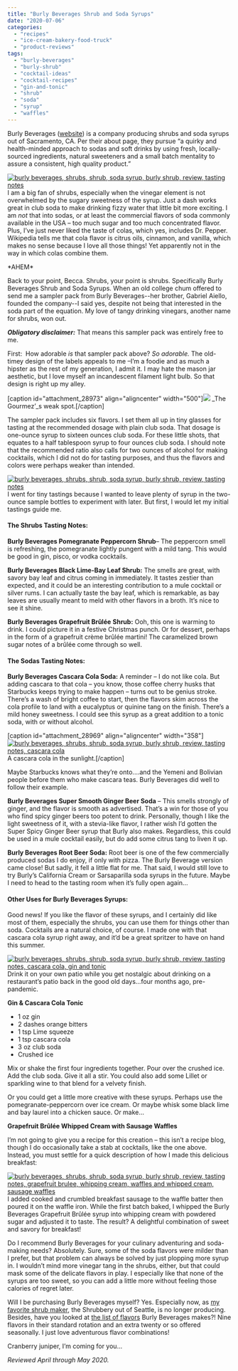 ```yaml
---
title: "Burly Beverages Shrub and Soda Syrups"
date: "2020-07-06"
categories: 
  - "recipes"
  - "ice-cream-bakery-food-truck"
  - "product-reviews"
tags: 
  - "burly-beverages"
  - "burly-shrub"
  - "cocktail-ideas"
  - "cocktail-recipes"
  - "gin-and-tonic"
  - "shrub"
  - "soda"
  - "syrup"
  - "waffles"
---
```


Burly Beverages ([website](https://www.burlybeverages.com/)) is a company producing shrubs and soda syrups out of Sacramento, CA. Per their about page, they pursue “a quirky and health-minded approach to sodas and soft drinks by using fresh, locally-sourced ingredients, natural sweeteners and a small batch mentality to assure a consistent, high quality product.”

[![burly beverages, shrubs, shrub, soda syrup, burly shrub, review, tasting notes](https://thegourmez.com/wp-content/uploads/sites/5/2020/07/Burly-Shrubs-001-397x500.jpg)](https://thegourmez.com/wp-content/uploads/sites/5/2020/07/Burly-Shrubs-001.jpg)I am a big fan of shrubs, especially when the vinegar element is not overwhelmed by the sugary sweetness of the syrup. Just a dash works great in club soda to make drinking fizzy water that little bit more exciting. I am _not_ that into sodas, or at least the commercial flavors of soda commonly available in the USA – too much sugar and too much concentrated flavor. Plus, I’ve just never liked the taste of colas, which yes, includes Dr. Pepper. Wikipedia tells me that cola flavor is citrus oils, cinnamon, and vanilla, which makes no sense because I love all those things! Yet apparently not in the way in which colas combine them.

\*AHEM\*

Back to your point, Becca. Shrubs, your point is shrubs. Specifically Burly Beverages Shrub and Soda Syrups. When an old college chum offered to send me a sampler pack from Burly Beverages--her brother, Gabriel Aiello, founded the company--I said yes, despite not being that interested in the soda part of the equation. My love of tangy drinking vinegars, another name for shrubs, won out.

**_Obligatory disclaimer:_** That means this sampler pack was entirely free to me.

First:  How adorable _is_ that sampler pack above? _So adorable._ The old-timey design of the labels appeals to me –I’m a foodie and as much a hipster as the rest of my generation, I admit it. I may hate the mason jar aesthetic, but I love myself an incandescent filament light bulb. So that design is right up my alley.

\[caption id="attachment\_28973" align="aligncenter" width="500"\][![](https://thegourmez.com/wp-content/uploads/sites/5/2020/07/led-teardrop-filament-40w-equivalent-light-bulb-2-c-500x449.jpg)](https://thegourmez.com/wp-content/uploads/sites/5/2020/07/led-teardrop-filament-40w-equivalent-light-bulb-2-c.jpg) _The Gourmez’_s weak spot.\[/caption\]

The sampler pack includes six flavors. I set them all up in tiny glasses for tasting at the recommended dosage with plain club soda. That dosage is one-ounce syrup to sixteen ounces club soda. For these little shots, that equates to a half tablespoon syrup to four ounces club soda. I should note that the recommended ratio also calls for two ounces of alcohol for making cocktails, which I did not do for tasting purposes, and thus the flavors and colors were perhaps weaker than intended.

[![burly beverages, shrubs, shrub, soda syrup, burly shrub, review, tasting notes](https://thegourmez.com/wp-content/uploads/sites/5/2020/07/Burly-Shrubs-003-345x500.jpg)](https://thegourmez.com/wp-content/uploads/sites/5/2020/07/Burly-Shrubs-003.jpg)I went for tiny tastings because I wanted to leave plenty of syrup in the two-ounce sample bottles to experiment with later. But first, I would let my initial tastings guide me.

#### The Shrubs Tasting Notes:

**Burly Beverages Pomegranate Peppercorn Shrub**– The peppercorn smell is refreshing, the pomegranate lightly pungent with a mild tang. This would be good in gin, pisco, or vodka cocktails.

**Burly Beverages Black Lime-Bay Leaf Shrub:** The smells are great, with savory bay leaf and citrus coming in immediately. It tastes zestier than expected, and it could be an interesting contribution to a mule cocktail or silver rums. I can actually taste the bay leaf, which is remarkable, as bay leaves are usually meant to meld with other flavors in a broth. It’s nice to see it shine.

**Burly Beverages Grapefruit Brûlée** **Shrub:** Ooh, this one is warming to drink. I could picture it in a festive Christmas punch. Or for dessert, perhaps in the form of a grapefruit crème brûlée martini! The caramelized brown sugar notes of a brûlée come through so well.

#### The Sodas Tasting Notes:

**Burly Beverages Cascara Cola Soda:** A reminder – I do not like cola. But adding cascara to that cola – you know, those coffee cherry husks that Starbucks keeps trying to make happen – turns out to be genius stroke. There’s a wash of bright coffee to start, then the flavors skim across the cola profile to land with a eucalyptus or quinine tang on the finish. There’s a mild honey sweetness. I could see this syrup as a great addition to a tonic soda, with or without alcohol.

\[caption id="attachment\_28969" align="aligncenter" width="358"\][![burly beverages, shrubs, shrub, soda syrup, burly shrub, review, tasting notes, cascara cola](https://thegourmez.com/wp-content/uploads/sites/5/2020/07/Burly-Shrubs-004-358x500.jpg)](https://thegourmez.com/wp-content/uploads/sites/5/2020/07/Burly-Shrubs-004.jpg) A cascara cola in the sunlight.\[/caption\]

Maybe Starbucks knows what they’re onto....and the Yemeni and Bolivian people before them who make cascara teas. Burly Beverages did well to follow their example.

**Burly Beverages Super Smooth Ginger Beer Soda** – This smells strongly of ginger, and the flavor is smooth as advertised. That’s a win for those of you who find spicy ginger beers too potent to drink. Personally, though I like the light sweetness of it, with a stevia-like flavor, I rather wish I’d gotten the Super Spicy Ginger Beer syrup that Burly also makes. Regardless, this could be used in a mule cocktail easily, but do add some citrus tang to liven it up.

**Burly Beverages Root Beer Soda:** Root beer is one of the few commercially produced sodas I do enjoy, if only with pizza. The Burly Beverage version came close! But sadly, it fell a little flat for me. That said, I would still love to try Burly’s California Cream or Sarsaparilla soda syrups in the future. Maybe I need to head to the tasting room when it’s fully open again...

#### Other Uses for Burly Beverages Syrups:

Good news! If you like the flavor of these syrups, and I certainly did like most of them, especially the shrubs, you can use them for things other than soda. Cocktails are a natural choice, of course. I made one with that cascara cola syrup right away, and it’d be a great spritzer to have on hand this summer.

[![burly beverages, shrubs, shrub, soda syrup, burly shrub, review, tasting notes, cascara cola, gin and tonic](https://thegourmez.com/wp-content/uploads/sites/5/2020/07/Burly-Shrubs-008-500x470.jpg)](https://thegourmez.com/wp-content/uploads/sites/5/2020/07/Burly-Shrubs-008.jpg)Drink it on your own patio while you get nostalgic about drinking on a restaurant’s patio back in the good old days...four months ago, pre-pandemic.

**Gin & Cascara Cola Tonic**

- 1 oz gin
- 2 dashes orange bitters
- 1 tsp Lime squeeze
- 1 tsp cascara cola
- 3 oz club soda
- Crushed ice

Mix or shake the first four ingredients together. Pour over the crushed ice. Add the club soda. Give it all a stir. You could also add some Lillet or sparkling wine to that blend for a velvety finish.

Or you could get a little more creative with these syrups. Perhaps use the pomegranate-peppercorn over ice cream. Or maybe whisk some black lime and bay laurel into a chicken sauce. Or make...

**Grapefruit Brûlée Whipped Cream with Sausage Waffles**

I’m not going to give you a recipe for this creation – this isn’t a recipe blog, though I do occasionally take a stab at cocktails, like the one above. Instead, you must settle for a quick description of how I made this delicious breakfast:

[![burly beverages, shrubs, shrub, soda syrup, burly shrub, review, tasting notes, grapefruit brulee, whipping cream, waffles and whipped cream, sausage waffles](https://thegourmez.com/wp-content/uploads/sites/5/2020/07/Burly-Shrubs-007-500x500.jpg)](https://thegourmez.com/wp-content/uploads/sites/5/2020/07/Burly-Shrubs-007.jpg)I added cooked and crumbled breakfast sausage to the waffle batter then poured it on the waffle iron. While the first batch baked, I whipped the Burly Beverages Grapefruit Brûlée syrup into whipping cream with powdered sugar and adjusted it to taste. The result? A delightful combination of sweet and savory for breakfast!

Do I recommend Burly Beverages for your culinary adventuring and soda-making needs? Absolutely. Sure, some of the soda flavors were milder than I prefer, but that problem can always be solved by just plopping more syrup in. I wouldn’t mind more vinegar tang in the shrubs, either, but that could mask some of the delicate flavors in play. I especially like that none of the syrups are too sweet, so you can add a little more without feeling those calories of regret later.

Will I be purchasing Burly Beverages myself? Yes. Especially now, as [my favorite shrub maker](https://thegourmez.com/2018/09/05/the-shrubbery-shrub-drinking-vinegar/), the Shrubbery out of Seattle, is no longer producing. Besides, have you looked at [the list of flavors](https://www.burlybeverages.com/retailshop) Burly Beverages makes?! Nine flavors in their standard rotation and an extra twenty or so offered seasonally. I just love adventurous flavor combinations!

Cranberry juniper, I’m coming for you...

_Reviewed April through May 2020._
